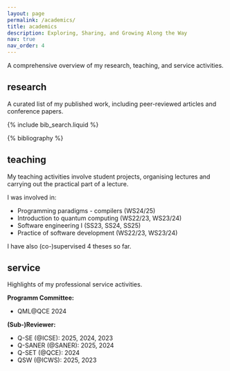 ```yaml
---
layout: page
permalink: /academics/
title: academics
description: Exploring, Sharing, and Growing Along the Way
nav: true
nav_order: 4
---
```


A comprehensive overview of my research, teaching, and service activities.

## research

A curated list of my published work, including peer-reviewed articles and conference papers.

<!-- _pages/publications.md -->

<!-- Bibsearch Feature -->

{% include bib_search.liquid %}

<div class="publications">

{% bibliography %}

</div>

## teaching

My teaching activities involve student projects, organising lectures and carrying out the practical part of a lecture.

I was involved in:

- Programming paradigms - compilers (WS24/25)
- Introduction to quantum computing (WS22/23, WS23/24)
- Software engineering I (SS23, SS24, SS25)
- Practice of software development (WS22/23, WS23/24)

I have also (co-)supervised 4 theses so far.

## service

Highlights of my professional service activities.

**Programm Committee:**

- QML@QCE 2024

**(Sub-)Reviewer:**

- Q-SE (@ICSE): 2025, 2024, 2023
- Q-SANER (@SANER): 2025, 2024
- Q-SET (@QCE): 2024
- QSW (@ICWS): 2025, 2023
